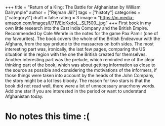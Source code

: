 +++
title = "Return of a King: The Battle for Afghanistan by William Dalrymple"
author = ["Rejman Jiří"]
tags = ["histoty"]
categories = ["category1"]
draft = false
rating = 3
image = "https://m.media-amazon.com/images/I/71VEioKxdoL._SL1500_.jpg"
+++
First book in my own little research into the East India Company and the British Empire. Recommended by Cole Wehrle in the notes for the game Pax Pamir (one of my favourites). The book covers the whole of the British Endeavour with the Afghans, from the spy prelude to the massacres on both sides. The most interesting part was, ironically, the last few pages, comparing the US situation in the region with the one the British created for themselves. Another interesting part was the prelude, which reminded me of the clear thinking part of the book, which was about getting information as close to the source as possible and considering the motivations of the informers, if those things were taken into account by the heads of the John Company, the story might be a lot less bloody. The reason for two stars is that the book did not read well, there were a lot of unnecessary anacrhony words. Add one star if you are interested in the period or want to understand Afghanistan today.
<!--more-->
#  No notes this time :(

